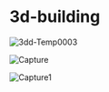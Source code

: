 # 3d-building

![3dd-Temp0003](https://user-images.githubusercontent.com/60284448/96358642-8d289100-111a-11eb-93ed-6f15afbe7ca4.png)

![Capture](https://user-images.githubusercontent.com/60284448/96358756-f957c480-111b-11eb-8d6c-f6e1e184a4d0.PNG)

![Capture1](https://user-images.githubusercontent.com/60284448/96358869-f90bf900-111c-11eb-813f-b971c4099296.PNG)
